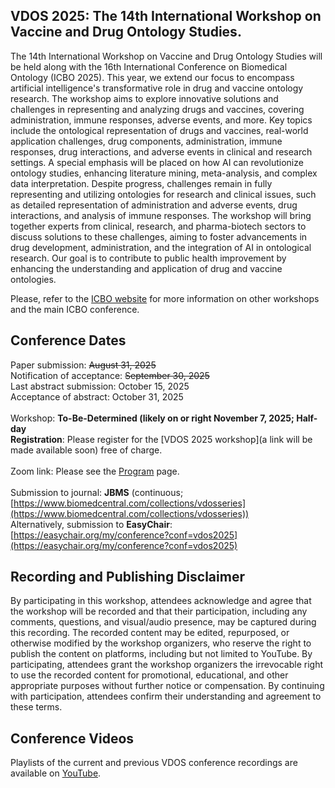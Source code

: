 ## VDOS 2025: The 14th International Workshop on Vaccine and Drug Ontology Studies.
The 14th International Workshop on Vaccine and Drug Ontology Studies will be held along with the 16th International Conference on Biomedical Ontology (ICBO 2025). This year, we extend our focus to encompass artificial intelligence's transformative role in drug and vaccine ontology research. The workshop aims to explore innovative solutions and challenges in representing and analyzing drugs and vaccines, covering administration, immune responses, adverse events, and more. Key topics include the ontological representation of drugs and vaccines, real-world application challenges, drug components, administration, immune responses, drug interactions, and adverse events in clinical and research settings. A special emphasis will be placed on how AI can revolutionize ontology studies, enhancing literature mining, meta-analysis, and complex data interpretation. Despite progress, challenges remain in fully representing and utilizing ontologies for research and clinical issues, such as detailed representation of administration and adverse events, drug interactions, and analysis of immune responses. The workshop will bring together experts from clinical, research, and pharma-biotech sectors to discuss solutions to these challenges, aiming to foster advancements in drug development, administration, and the integration of AI in ontological research. Our goal is to contribute to public health improvement by enhancing the understanding and application of drug and vaccine ontologies.

Please, refer to the [ICBO website](https://icbo-conference.github.io/icbo2025/) for more information on other workshops and the main ICBO conference. 

## Conference Dates 
Paper submission: <del>August 31, 2025</del><BR>
Notification of acceptance: <del>September 30, 2025</del><BR>
Last abstract submission: October 15, 2025<BR>
Acceptance of abstract: October 31, 2025<BR><BR>
Workshop: **To-Be-Determined (likely on or right November 7, 2025; Half-day**<BR>
**Registration**: Please register for the [VDOS 2025 workshop](a link will be made available soon) free of charge.<BR><BR>
Zoom link: Please see the [Program](./program.md) page.<BR><BR>
Submission to journal: **JBMS** (continuous; [https://www.biomedcentral.com/collections/vdosseries](https://www.biomedcentral.com/collections/vdosseries))<BR>
Alternatively, submission to **EasyChair**: [https://easychair.org/my/conference?conf=vdos2025](https://easychair.org/my/conference?conf=vdos2025)<BR>

## Recording and Publishing Disclaimer
By participating in this workshop, attendees acknowledge and agree that the workshop will be recorded and that their participation, including any comments, questions, and visual/audio presence, may be captured during this recording. The recorded content may be edited, repurposed, or otherwise modified by the workshop organizers, who reserve the right to publish the content on platforms, including but not limited to YouTube. By participating, attendees grant the workshop organizers the irrevocable right to use the recorded content for promotional, educational, and other appropriate purposes without further notice or compensation. By continuing with participation, attendees confirm their understanding and agreement to these terms.

## Conference Videos
Playlists of the current and previous VDOS conference recordings are available on [YouTube](https://www.youtube.com/channel/UCUT0MwXxAFnekhsSJVmHTJw/playlists).  
